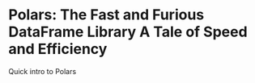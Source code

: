 # Polars: The Fast and Furious DataFrame Library A Tale of Speed and Efficiency
Quick intro to Polars
